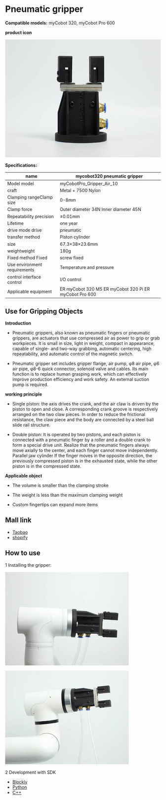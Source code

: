 # **Pneumatic gripper**

**Compatible models:** myCobot 320, myCobot Pro 600

**product icon**

<img src="../../../resources/1-ProductIntroduction/1.4/1.4.1-Gripper/3-PneumaticGripper/PneumaticGripper.jpg" alt="img-2" width="800" height="auto" /> <br>

**Specifications:**

| **name**                     | **mycobot320 pneumatic gripper**                       |
| ---------------------------- | ------------------------------------------------------ |
| Model model                  | myCobotPro_Gripper_Air_10                              |
| craft                        | Metal + 7500 Nylon                                     |
| Clamping rangeClamp size     | 0-8mm                                                  |
| Clamp force                  | Outer diameter 34N Inner diameter 45N                  |
| Repeatability precision      | ±0.01mm                                                |
| Lifetime                     | one year                                               |
| drive mode drive             | pneumatic                                              |
| transfer method              | Piston cylinder                                        |
| size                         | 67.3×38×23.6mm                                         |
| weightweight                 | 180g                                                   |
| Fixed method Fixed           | screw fixed                                            |
| Use environment requirements | Temperature and pressure                               |
| control interface control    | I/O control                                            |
| Applicable equipment         | ER myCobot 320 M5 ER myCobot 320 Pi ER myCobot Pro 600 |

## Use for Gripping Objects

**Introduction**

- Pneumatic grippers, also known as pneumatic fingers or pneumatic grippers, are actuators that use compressed air as power to grip or grab workpieces. It is small in size, light in weight, compact in appearance, capable of single- and two-way grabbing, automatic centering, high repeatability, and automatic control of the magnetic switch.

- Pneumatic gripper set includes gripper flange, air pump, φ8 air pipe, φ6 air pipe, φ8-6 quick connector, solenoid valve and cables. Its main function is to replace human grasping work, which can effectively improve production efficiency and work safety. An external suction pump is required.

**working principle**

- Single piston: the axis drives the crank, and the air claw is driven by the piston to open and close. A corresponding crank groove is respectively arranged on the two claw pieces. In order to reduce the frictional resistance, the claw piece and the body are connected by a steel ball slide rail structure.

- Double piston: It is operated by two pistons, and each piston is connected with a pneumatic finger by a roller and a double crank to form a special drive unit. Realize that the pneumatic fingers always move axially to the center, and each finger cannot move independently. Parallel jaw cylinder If the finger moves in the opposite direction, the previously compressed piston is in the exhausted state, while the other piston is in the compressed state.

**Applicable object**

- The volume is smaller than the clamping stroke

- The weight is less than the maximum clamping weight

- Custom fingertips can expand more items



## Mall link

-   [Taobao](https://shop504055678.taobao.com)
-   [shopify](https://shop.elephantrobotics.com/)

<!-- - [Shopify](https://shop-elephantrobotics-com.translate.goog/collections/mycobot-pro-600/products/air-parallel-grippers-air-compressor?_x_tr_sl=auto&_x_tr_tl=zh-CN) -->

## How to use

1 Installing the gripper: <br>

<img src="../../../resources/1-ProductIntroduction/1.4/1.4.1-Gripper/3-PneumaticGripper/PneumaticGripper2.jpg" alt="img-2" width="400" height="auto" /> <br>

<img src="../../../resources/1-ProductIntroduction/1.4/1.4.1-Gripper/3-PneumaticGripper/PneumaticGripper3.jpg" alt="img-2" width="400" height="auto" /> <br>

2 Development with SDK  
-   [Blockly]()     
-   [Python]()
-   [C++]()